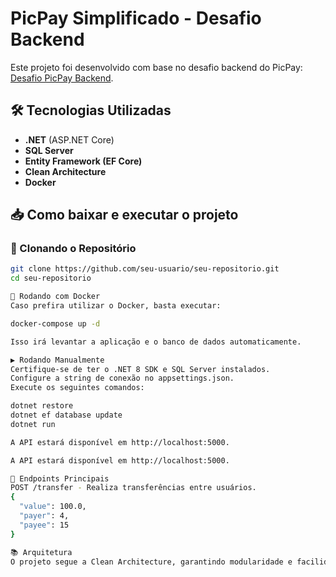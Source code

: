 # PicPay Simplificado - Desafio Backend

Este projeto foi desenvolvido com base no desafio backend do PicPay: [Desafio PicPay Backend](https://github.com/PicPay/picpay-desafio-backend?tab=readme-ov-file).

## 🛠 Tecnologias Utilizadas
- **.NET** (ASP.NET Core)
- **SQL Server**
- **Entity Framework (EF Core)**
- **Clean Architecture**
- **Docker**

## 📥 Como baixar e executar o projeto

### 🔽 Clonando o Repositório
```bash
git clone https://github.com/seu-usuario/seu-repositorio.git
cd seu-repositorio

🐳 Rodando com Docker
Caso prefira utilizar o Docker, basta executar:

docker-compose up -d

Isso irá levantar a aplicação e o banco de dados automaticamente.

▶️ Rodando Manualmente
Certifique-se de ter o .NET 8 SDK e SQL Server instalados.
Configure a string de conexão no appsettings.json.
Execute os seguintes comandos:

dotnet restore
dotnet ef database update
dotnet run

A API estará disponível em http://localhost:5000.

A API estará disponível em http://localhost:5000.

📌 Endpoints Principais
POST /transfer - Realiza transferências entre usuários.
{
  "value": 100.0,
  "payer": 4,
  "payee": 15
}

📚 Arquitetura
O projeto segue a Clean Architecture, garantindo modularidade e facilidade de manutenção.
